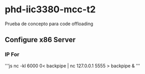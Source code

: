 # phd-iic3380-mcc-t2
Prueba de concepto para code offloading

## Configure x86 Server

### IP For

'''js
nc -kl 6000 0< backpipe | nc 127.0.0.1 5555 > backpipe &
'''
